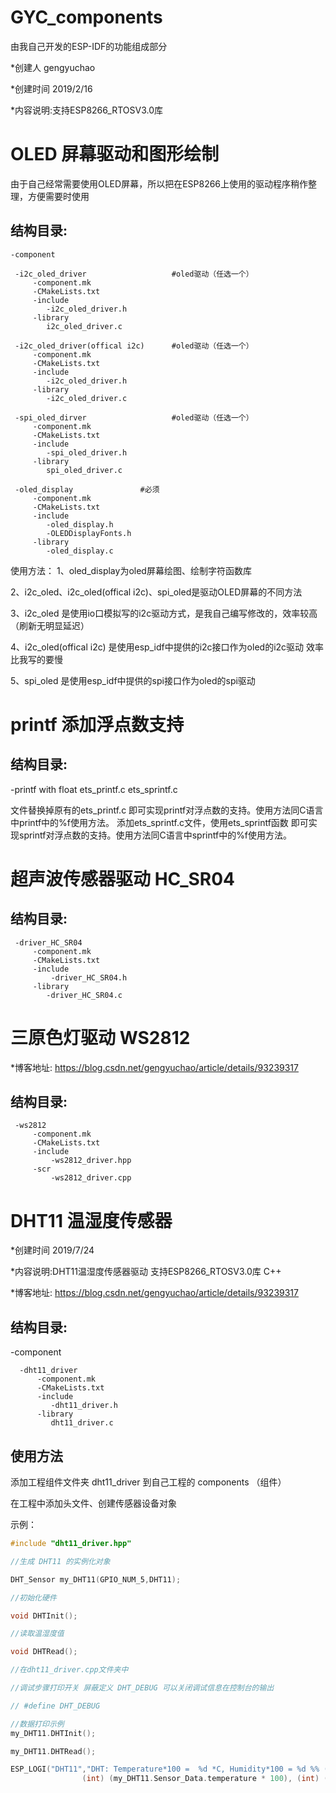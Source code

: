 # GYC_components
由我自己开发的ESP-IDF的功能组成部分

*创建人 gengyuchao

*创建时间 2019/2/16

*内容说明:支持ESP8266_RTOSV3.0库

# OLED 屏幕驱动和图形绘制

 由于自己经常需要使用OLED屏幕，所以把在ESP8266上使用的驱动程序稍作整理，方便需要时使用

 ## 结构目录:

    -component
  
     -i2c_oled_driver                   #oled驱动（任选一个）
         -component.mk
         -CMakeLists.txt
         -include
            -i2c_oled_driver.h
         -library
            i2c_oled_driver.c

     -i2c_oled_driver(offical i2c)      #oled驱动（任选一个）
         -component.mk
         -CMakeLists.txt
         -include
            -i2c_oled_driver.h
         -library
            -i2c_oled_driver.c

     -spi_oled_dirver                   #oled驱动（任选一个）
         -component.mk
         -CMakeLists.txt
         -include
            -spi_oled_driver.h
         -library
            spi_oled_driver.c

     -oled_display               #必须
         -component.mk
         -CMakeLists.txt
         -include
            -oled_display.h
            -OLEDDisplayFonts.h
         -library
            -oled_display.c

 使用方法：
 1、oled_display为oled屏幕绘图、绘制字符函数库
 
 2、i2c_oled、i2c_oled(offical i2c)、spi_oled是驱动OLED屏幕的不同方法
 
 3、i2c_oled 是使用io口模拟写的i2c驱动方式，是我自己编写修改的，效率较高（刷新无明显延迟）
 
 4、i2c_oled(offical i2c) 是使用esp_idf中提供的i2c接口作为oled的i2c驱动 效率比我写的要慢
 
 5、spi_oled 是使用esp_idf中提供的spi接口作为oled的spi驱动
 
 
 # printf 添加浮点数支持
 
 ## 结构目录:
 
  -printf with float
    ets_printf.c
    ets_sprintf.c
    
  文件替换掉原有的ets_printf.c 即可实现printf对浮点数的支持。使用方法同C语言中printf中的%f使用方法。
  添加ets_sprintf.c文件，使用ets_sprintf函数 即可实现sprintf对浮点数的支持。使用方法同C语言中sprintf中的%f使用方法。

  
 # 超声波传感器驱动 HC_SR04

 ## 结构目录:

     -driver_HC_SR04
         -component.mk
         -CMakeLists.txt
         -include
             -driver_HC_SR04.h
         -library
            -driver_HC_SR04.c
            
            
 # 三原色灯驱动 WS2812
 
 *博客地址: https://blog.csdn.net/gengyuchao/article/details/93239317
 
 ## 结构目录:

     -ws2812
         -component.mk
         -CMakeLists.txt
         -include
             -ws2812_driver.hpp
         -scr
             -ws2812_driver.cpp
             


 # DHT11 温湿度传感器

 *创建时间 2019/7/24

 *内容说明:DHT11温湿度传感器驱动 支持ESP8266_RTOSV3.0库 C++

 *博客地址: https://blog.csdn.net/gengyuchao/article/details/93239317

 ## 结构目录:

   -component

      -dht11_driver                  
          -component.mk
          -CMakeLists.txt
          -include
             -dht11_driver.h
          -library
             dht11_driver.c

 ## 使用方法

 添加工程组件文件夹 dht11_driver 到自己工程的 components （组件） 

 在工程中添加头文件、创建传感器设备对象

 示例：

 ```C++
 #include "dht11_driver.hpp"

 //生成 DHT11 的实例化对象

 DHT_Sensor my_DHT11(GPIO_NUM_5,DHT11);

 //初始化硬件

 void DHTInit();

 //读取温湿度值

 void DHTRead();

 //在dht11_driver.cpp文件夹中

 //调试步骤打印开关 屏蔽定义 DHT_DEBUG 可以关闭调试信息在控制台的输出

 // #define DHT_DEBUG

 //数据打印示例
 my_DHT11.DHTInit();

 my_DHT11.DHTRead();

 ESP_LOGI("DHT11","DHT: Temperature*100 =  %d *C, Humidity*100 = %d %% (GPIO%d)",
                 (int) (my_DHT11.Sensor_Data.temperature * 100), (int) (my_DHT11.Sensor_Data.humidity * 100), my_DHT11.data_pin);

 ```

